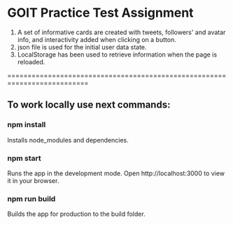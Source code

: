 # GOIT Practice Test Assignment

1. A set of informative cards are created with tweets, followers' and avatar info, and interactivity added when clicking on a button.
2. json file is used for the initial user data state.
3. LocalStorage has been used to retrieve information when the page is reloaded.

==========================================================================

## To work locally use next commands:

### npm install

Installs node_modules and dependencies.

### npm start

Runs the app in the development mode.
Open http://localhost:3000 to view it in your browser.

### npm run build

Builds the app for production to the build folder.

